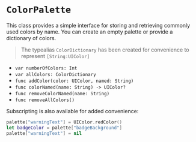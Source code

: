 `ColorPalette`
=============

This class provides a simple interface for storing and retrieving commonly used colors by name.  You can create an empty palette or provide a dictionary of colors.

> The typealias `ColorDictionary` has been created for convenience to represent `[String:UIColor]`

 - `var numberOfColors: Int`
 - `var allColors: ColorDictionary`
 - `func addColor(color: UIColor, named: String)`
 - `func colorNamed(name: String) -> UIColor?`
 - `func removeColorNamed(name: String)`
 - `func removeAllColors()`


Subscripting is also available for added convenience:

```swift
palette["warningText"] = UIColor.redColor()
let badgeColor = palette["badgeBackground"]
palette["warningText"] = nil
```
